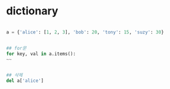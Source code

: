 # dictionary

```python

a = {'alice': [1, 2, 3], 'bob': 20, 'tony': 15, 'suzy': 30}


## for문
for key, val in a.items():
~~


## 삭제
del a['alice']
```
